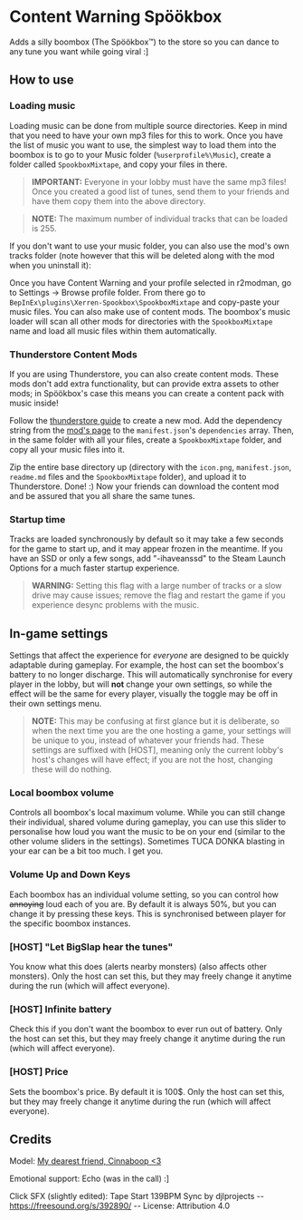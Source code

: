 Content Warning Spöökbox
===
Adds a silly boombox (The Spöökbox™) to the store so you can dance to any tune you want while going viral :]

## How to use

### Loading music

Loading music can be done from multiple source directories. Keep in mind that you need to have your own mp3 files for this to work. Once you have the list of music you want to use, the simplest way to load them into the boombox is to go to your Music folder (`%userprofile%\Music`), create a folder called `SpookboxMixtape`, and copy your files in there.

> **IMPORTANT:**
> Everyone in your lobby must have the same mp3 files! Once you created a good list of tunes, send them to your friends and have them copy them into the above directory.

> **NOTE:**
> The maximum number of individual tracks that can be loaded is 255.

If you don't want to use your music folder, you can also use the mod's own tracks folder (note however that this will be deleted along with the mod when you uninstall it):

Once you have Content Warning and your profile selected in r2modman, go to Settings -> Browse profile folder. From there go to `BepInEx\plugins\Xerren-Spookbox\SpookboxMixtape` and copy-paste your music files. You can also make use of content mods. The boombox's music loader will scan all other mods for directories with the `SpookboxMixtape` name and load all music files within them automatically.

### Thunderstore Content Mods

If you are using Thunderstore, you can also create content mods. These mods don't add extra functionality, but can provide extra assets to other mods; in Spöökbox's case this means you can create a content pack with music inside!

Follow the [thunderstore guide](https://thunderstore.io/c/content-warning/create/docs/) to create a new mod. Add the dependency string from the [mod's page](https://thunderstore.io/c/content-warning/p/Xerren/Spookbox/) to the `manifest.json`'s `dependencies` array. Then, in the same folder with all your files, create a `SpookboxMixtape` folder, and copy all your music files into it.

Zip the entire base directory up (directory with the `icon.png`, `manifest.json`, `readme.md` files and the `SpookboxMixtape` folder), and upload it to Thunderstore. Done! :) Now your friends can download the content mod and be assured that you all share the same tunes.

### Startup time

Tracks are loaded synchronously by default so it may take a few seconds for the game to start up, and it may appear frozen in the meantime. If you have an SSD or only a few songs, add "-ihaveanssd" to the Steam Launch Options for a much faster startup experience.

> **WARNING:**
> Setting this flag with a large number of tracks or a slow drive may cause issues; remove the flag and restart the game if you experience desync problems with the music.


## In-game settings

Settings that affect the experience for *everyone* are designed to be quickly adaptable during gameplay. For example, the host can set the boombox's battery to no longer discharge. This will automatically synchronise for every player in the lobby, but will **not** change your own settings, so while the effect will be the same for every player, visually the toggle may be off in their own settings menu. 

> **NOTE:**
> This may be confusing at first glance but it is deliberate, so when the next time you are the one hosting a game, your settings will be unique to you, instead of whatever your friends had. These settings are suffixed with [HOST], meaning only the current lobby's host's changes will have effect; if you are not the host, changing these will do nothing.

### Local boombox volume

Controls all boombox's local maximum volume. While you can still change their individual, shared volume during gameplay, you can use this slider to personalise how loud you want the music to be on your end (similar to the other volume sliders in the settings). Sometimes TUCA DONKA blasting in your ear can be a bit too much. I get you.

### Volume Up and Down Keys

Each boombox has an individual volume setting, so you can control how ~~annoying~~ loud each of you are. By default it is always 50%, but you can change it by pressing these keys. This is synchronised between player for the specific boombox instances.

### [HOST] "Let BigSlap hear the tunes"

You know what this does (alerts nearby monsters) (also affects other monsters). Only the host can set this, but they may freely change it anytime during the run (which will affect everyone).

### [HOST] Infinite battery

Check this if you don't want the boombox to ever run out of battery. Only the host can set this, but they may freely change it anytime during the run (which will affect everyone).

### [HOST] Price

Sets the boombox's price. By default it is 100$. Only the host can set this, but they may freely change it anytime during the run (which will affect everyone).


## Credits

Model: [My dearest friend, Cinnaboop <3](https://sketchfab.com/3d-models/content-warning-mod-boombox-a62dd39d143c41d18e68ab55de2cb0ca)

Emotional support: Echo (was in the call) :]

Click SFX (slightly edited): Tape Start 139BPM Sync by djlprojects -- https://freesound.org/s/392890/ -- License: Attribution 4.0